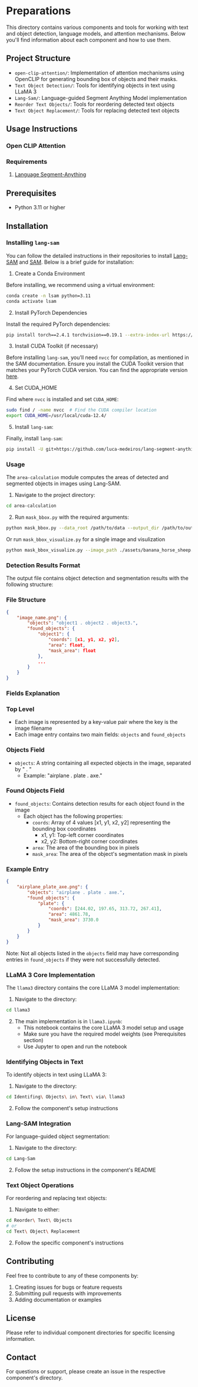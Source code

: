 # Preparations

This directory contains various components and tools for working with text and object detection, language models, and attention mechanisms. Below you'll find information about each component and how to use them.

## Project Structure

- `open-clip-attention/`: Implementation of attention mechanisms using OpenCLIP for generating bounding box of objects and their masks.
- `Text Object Detection/`: Tools for identifying objects in text using LLaMA 3
- `Lang-Sam/`: Language-guided Segment Anything Model implementation
- `Reorder Text Objects/`: Tools for reordering detected text objects
- `Text Object Replacement/`: Tools for replacing detected text objects




## Usage Instructions

### Open CLIP Attention

### Requirements
1. [Language Segment-Anything](https://github.com/luca-medeiros/lang-segment-anything)

## Prerequisites

- Python 3.11 or higher

## Installation

### Installing `lang-sam`
You can follow the detailed instructions in their repositories to install [Lang-SAM](https://github.com/luca-medeiros/lang-segment-anything/tree/main#installation) and [SAM](https://github.com/facebookresearch/sam2#installation). Below is a brief guide for installation:

1. Create a Conda Environment

Before installing, we recommend using a virtual environment:
```bash
conda create -n lsam python=3.11
conda activate lsam
```

2. Install PyTorch Dependencies

Install the required PyTorch dependencies:
```bash
pip install torch==2.4.1 torchvision==0.19.1 --extra-index-url https://download.pytorch.org/whl/cu124
```
3. Install CUDA Toolkit (if necessary)

Before installing `lang-sam`, you'll need `nvcc` for compilation, as mentioned in the SAM documentation.
Ensure you install the CUDA Toolkit version that matches your PyTorch CUDA version. You can find the appropriate version [here](https://developer.nvidia.com/cuda-toolkit-archive).

4. Set CUDA_HOME

Find where `nvcc` is installed and set `CUDA_HOME`:

```bash
sudo find / -name nvcc  # Find the CUDA compiler location
export CUDA_HOME=/usr/local/cuda-12.4/
```
5. Install `lang-sam`:

Finally, install `lang-sam`:
```bash
pip install -U git+https://github.com/luca-medeiros/lang-segment-anything.git
```


### Usage

The `area-calculation` module computes the areas of detected and segmented objects in images using Lang-SAM.


1. Navigate to the project directory:
```bash
cd area-calculation
```

2. Run `mask_bbox.py` with the required arguments:
```bash
python mask_bbox.py --data_root /path/to/data --output_dir /path/to/output
```
Or run `mask_bbox_visualize.py` for a single image and visulization
```bash
python mask_bbox_visualize.py --image_path ./assets/banana_horse_sheep.png --output_dir ./assets
```

### Detection Results Format

The output file contains object detection and segmentation results with the following structure:

### File Structure

```json
{
    "image_name.png": {
        "objects": "object1 . object2 . object3.",
        "found_objects": {
            "object1": {
                "coords": [x1, y1, x2, y2],
                "area": float,
                "mask_area": float
            },
            ...
        }
    }
}
```

### Fields Explanation

### Top Level
- Each image is represented by a key-value pair where the key is the image filename
- Each image entry contains two main fields: `objects` and `found_objects`

### Objects Field
- `objects`: A string containing all expected objects in the image, separated by " . " 
  - Example: "airplane . plate . axe."

### Found Objects Field
- `found_objects`: Contains detection results for each object found in the image
  - Each object has the following properties:
    - `coords`: Array of 4 values [x1, y1, x2, y2] representing the bounding box coordinates
      - x1, y1: Top-left corner coordinates
      - x2, y2: Bottom-right corner coordinates
    - `area`: The area of the bounding box in pixels
    - `mask_area`: The area of the object's segmentation mask in pixels

### Example Entry

```json
{
    "airplane_plate_axe.png": {
        "objects": "airplane . plate . axe.",
        "found_objects": {
            "plate": {
                "coords": [244.02, 197.65, 313.72, 267.41],
                "area": 4861.78,
                "mask_area": 3730.0
            }
        }
    }
}
```

Note: Not all objects listed in the `objects` field may have corresponding entries in `found_objects` if they were not successfully detected.


### LLaMA 3 Core Implementation

The `llama3` directory contains the core LLaMA 3 model implementation:

1. Navigate to the directory:
```bash
cd llama3
```

2. The main implementation is in `llama3.ipynb`:
   - This notebook contains the core LLaMA 3 model setup and usage
   - Make sure you have the required model weights (see Prerequisites section)
   - Use Jupyter to open and run the notebook

### Identifying Objects in Text

To identify objects in text using LLaMA 3:

1. Navigate to the directory:
```bash
cd Identifing\ Objects\ in\ Text\ via\ llama3
```

2. Follow the component's setup instructions

### Lang-SAM Integration

For language-guided object segmentation:

1. Navigate to the directory:
```bash
cd Lang-Sam
```

2. Follow the setup instructions in the component's README

### Text Object Operations

For reordering and replacing text objects:

1. Navigate to either:
```bash
cd Reorder\ Text\ Objects
# or
cd Text\ Object\ Replacement
```

2. Follow the specific component's instructions

## Contributing

Feel free to contribute to any of these components by:
1. Creating issues for bugs or feature requests
2. Submitting pull requests with improvements
3. Adding documentation or examples

## License

Please refer to individual component directories for specific licensing information.

## Contact

For questions or support, please create an issue in the respective component's directory.
